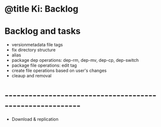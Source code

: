 # @title Ki: Backlog
# Backlog and tasks

* versionmetadata file tags
* fix directory structure
* alias
* package dep operations: dep-rm, dep-mv, dep-cp, dep-switch
* package file operations: edit tag
* create file operations based on user's changes
* cleaup and removal

# ---------------------------------------------------------
* Download & replication